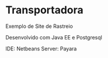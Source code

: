 # Transportadora

Exemplo de Site de Rastreio

Desenvolvido com Java EE e Postgresql

IDE: Netbeans
Server: Payara
